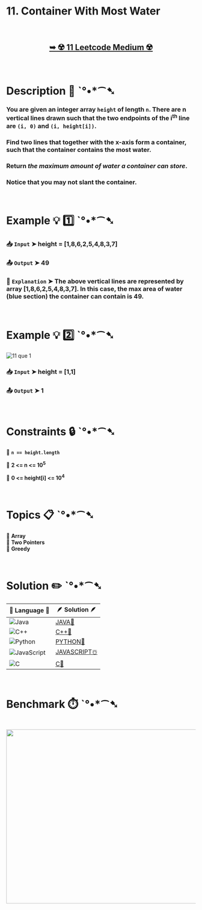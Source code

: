 # 11. Container With Most Water

</br>

<h2 align="center"> 

<a href="https://leetcode.com/problems/container-with-most-water/description/"><strong>➥ ☢️ 11 Leetcode Medium ☢️ </strong></a>
</h2>

</br>

# Description 📜 ˋ°•*⁀➷

### You are given an integer array `height` of length `n`. There are n vertical lines drawn such that the two endpoints of the i<sup>th</sup> line are `(i, 0)` and `(i, height[i])`.

### Find two lines that together with the x-axis form a container, such that the container contains the most water.

### Return *the maximum amount of water a container can store*.

### Notice that you may not slant the container.

</br>

# Example 💡 1️⃣ ˋ°•*⁀➷

  ### 📥 `Input`  ➤  height = [1,8,6,2,5,4,8,3,7]

  ### 📤 `Output`  ➤ 49

  ### 🔦 `Explanation`  ➤ The above vertical lines are represented by array [1,8,6,2,5,4,8,3,7]. In this case, the max area of water (blue section) the container can contain is 49.

</br>

# Example 💡 2️⃣ ˋ°•*⁀➷

![11 que 1](https://github.com/user-attachments/assets/26e67ccd-0d4d-489b-91ec-4ad5d44c1a1d)

  ### 📥 `Input` ➤ height = [1,1]

  ### 📤 `Output`  ➤ 1

</br>

# Constraints 🔒 ˋ°•*⁀➷

🔹 **`n == height.length`** </br>

🔹 **2 <= n <= 10<sup>5</sup>** </br>

🔹 **0 <= height[i] <= 10<sup>4</sup>** </br>

</br>

# Topics 📋 ˋ°•*⁀➷

🔸 **Array**  </br>
🔸 **Two Pointers**  </br>
🔸 **Greedy**  </br>

</br>

# Solution ✏️ ˋ°•*⁀➷

| 📒 Language 📒  | 🪶 Solution 🪶 |
| ------------- | ------------- |
|  ![Java](https://img.shields.io/badge/java-%23ED8B00.svg?style=for-the-badge&logo=openjdk&logoColor=white)  | [JAVA🍁](https://github.com/Prakhar-002/LEETCODE/blob/main/%F0%9F%8D%84%20Daily%20Challenge%202025%20%F0%9F%8D%B3/%F0%9F%94%AC%20Examine%20Thoroughly%20%F0%9F%A7%AC/10%20Oct%20%F0%9F%9B%95/04%20-%2010%20-%202025%20---%2011.%20Container%20With%20Most%20Water%20%E2%98%83%EF%B8%8F%20%F0%9F%8D%81%20%F0%9F%8D%B0%20%F0%9F%8E%B2%20%F0%9F%92%96/%F0%9F%8D%81JAVA%20-%2011.%20Container%20With%20Most%20Water.java) |
|  ![C++](https://img.shields.io/badge/c++-%2300599C.svg?style=for-the-badge&logo=c%2B%2B&logoColor=white)  | [C++🎲](https://github.com/Prakhar-002/LEETCODE/blob/main/%F0%9F%8D%84%20Daily%20Challenge%202025%20%F0%9F%8D%B3/%F0%9F%94%AC%20Examine%20Thoroughly%20%F0%9F%A7%AC/10%20Oct%20%F0%9F%9B%95/04%20-%2010%20-%202025%20---%2011.%20Container%20With%20Most%20Water%20%E2%98%83%EF%B8%8F%20%F0%9F%8D%81%20%F0%9F%8D%B0%20%F0%9F%8E%B2%20%F0%9F%92%96/%F0%9F%8E%B2CPP%20-%2011.%20Container%20With%20Most%20Water.cpp)  |
|  ![Python](https://img.shields.io/badge/python-3670A0?style=for-the-badge&logo=python&logoColor=ffdd54)    | [PYTHON🍰](https://github.com/Prakhar-002/LEETCODE/blob/main/%F0%9F%8D%84%20Daily%20Challenge%202025%20%F0%9F%8D%B3/%F0%9F%94%AC%20Examine%20Thoroughly%20%F0%9F%A7%AC/10%20Oct%20%F0%9F%9B%95/04%20-%2010%20-%202025%20---%2011.%20Container%20With%20Most%20Water%20%E2%98%83%EF%B8%8F%20%F0%9F%8D%81%20%F0%9F%8D%B0%20%F0%9F%8E%B2%20%F0%9F%92%96/%F0%9F%8D%B0PYTHON%20-%2011.%20Container%20With%20Most%20Water.py) |
| ![JavaScript](https://img.shields.io/badge/javascript-%23323330.svg?style=for-the-badge&logo=javascript&logoColor=%23F7DF1E)   | [JAVASCRIPT☃️](https://github.com/Prakhar-002/LEETCODE/blob/main/%F0%9F%8D%84%20Daily%20Challenge%202025%20%F0%9F%8D%B3/%F0%9F%94%AC%20Examine%20Thoroughly%20%F0%9F%A7%AC/10%20Oct%20%F0%9F%9B%95/04%20-%2010%20-%202025%20---%2011.%20Container%20With%20Most%20Water%20%E2%98%83%EF%B8%8F%20%F0%9F%8D%81%20%F0%9F%8D%B0%20%F0%9F%8E%B2%20%F0%9F%92%96/%E2%98%83%EF%B8%8FJAVASCRIPT%20-%2011.%20Container%20With%20Most%20Water.js) |
|   ![C](https://img.shields.io/badge/c-%2300599C.svg?style=for-the-badge&logo=c&logoColor=white)   | [C💖](https://github.com/Prakhar-002/LEETCODE/blob/main/%F0%9F%8D%84%20Daily%20Challenge%202025%20%F0%9F%8D%B3/%F0%9F%94%AC%20Examine%20Thoroughly%20%F0%9F%A7%AC/10%20Oct%20%F0%9F%9B%95/04%20-%2010%20-%202025%20---%2011.%20Container%20With%20Most%20Water%20%E2%98%83%EF%B8%8F%20%F0%9F%8D%81%20%F0%9F%8D%B0%20%F0%9F%8E%B2%20%F0%9F%92%96/%F0%9F%92%96C%20-%2011.%20Container%20With%20Most%20Water.c)  |

</br>

# Benchmark ⏱️ ˋ°•*⁀➷

<h1  align="center" >

<img src ="https://github.com/user-attachments/assets/e80e3cc1-3301-4dd4-a4bc-57fec200a341" width = "700px" height="462px" />

</h1>
